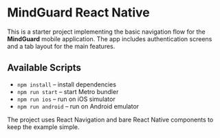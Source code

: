 # MindGuard React Native

This is a starter project implementing the basic navigation flow for the **MindGuard** mobile application. The app includes authentication screens and a tab layout for the main features.

## Available Scripts

- `npm install` – install dependencies
- `npm run start` – start Metro bundler
- `npm run ios` – run on iOS simulator
- `npm run android` – run on Android emulator

The project uses React Navigation and bare React Native components to keep the example simple.
